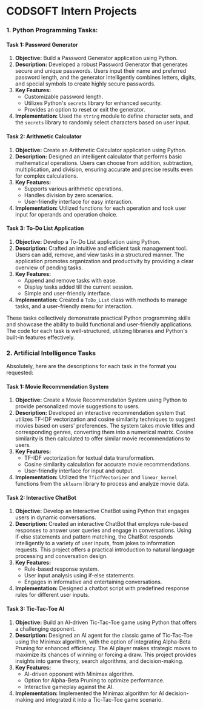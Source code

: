 # CODSOFT Intern Projects

### 1. Python Programming Tasks:
#### Task 1: Password Generator

1. **Objective:** Build a Password Generator application using Python.
2. **Description:** Developed a robust Password Generator that generates secure and unique passwords. Users input their name and preferred password length, and the generator intelligently combines letters, digits, and special symbols to create highly secure passwords.
3. **Key Features:**
   - Customizable password length.
   - Utilizes Python's `secrets` library for enhanced security.
   - Provides an option to reset or exit the generator.
4. **Implementation:** Used the `string` module to define character sets, and the `secrets` library to randomly select characters based on user input.

#### Task 2: Arithmetic Calculator

1. **Objective:** Create an Arithmetic Calculator application using Python.
2. **Description:** Designed an intelligent calculator that performs basic mathematical operations. Users can choose from addition, subtraction, multiplication, and division, ensuring accurate and precise results even for complex calculations.
3. **Key Features:**
   - Supports various arithmetic operations.
   - Handles division by zero scenarios.
   - User-friendly interface for easy interaction.
4. **Implementation:** Utilized functions for each operation and took user input for operands and operation choice.

#### Task 3: To-Do List Application

1. **Objective:** Develop a To-Do List application using Python.
2. **Description:** Crafted an intuitive and efficient task management tool. Users can add, remove, and view tasks in a structured manner. The application promotes organization and productivity by providing a clear overview of pending tasks.
3. **Key Features:**
   - Append and remove tasks with ease.
   - Display tasks added till the current session.
   - Simple and user-friendly interface.
4. **Implementation:** Created a `ToDo_List` class with methods to manage tasks, and a user-friendly menu for interaction.

These tasks collectively demonstrate practical Python programming skills and showcase the ability to build functional and user-friendly applications. The code for each task is well-structured, utilizing libraries and Python's built-in features effectively.

### 2. Artificial Intelligence Tasks
 Absolutely, here are the descriptions for each task in the format you requested:

#### Task 1: Movie Recommendation System

1. **Objective:** Create a Movie Recommendation System using Python to provide personalized movie suggestions to users.
2. **Description:** Developed an interactive recommendation system that utilizes TF-IDF vectorization and cosine similarity techniques to suggest movies based on users' preferences. The system takes movie titles and corresponding genres, converting them into a numerical matrix. Cosine similarity is then calculated to offer similar movie recommendations to users.
3. **Key Features:**
   - TF-IDF vectorization for textual data transformation.
   - Cosine similarity calculation for accurate movie recommendations.
   - User-friendly interface for input and output.
4. **Implementation:** Utilized the `TfidfVectorizer` and `linear_kernel` functions from the `sklearn` library to process and analyze movie data.

#### Task 2: Interactive ChatBot

1. **Objective:** Develop an Interactive ChatBot using Python that engages users in dynamic conversations.
2. **Description:** Created an interactive ChatBot that employs rule-based responses to answer user queries and engage in conversations. Using if-else statements and pattern matching, the ChatBot responds intelligently to a variety of user inputs, from jokes to information requests. This project offers a practical introduction to natural language processing and conversation design.
3. **Key Features:**
   - Rule-based response system.
   - User input analysis using if-else statements.
   - Engages in informative and entertaining conversations.
4. **Implementation:** Designed a chatbot script with predefined response rules for different user inputs.

#### Task 3: Tic-Tac-Toe AI

1. **Objective:** Build an AI-driven Tic-Tac-Toe game using Python that offers a challenging opponent.
2. **Description:** Designed an AI agent for the classic game of Tic-Tac-Toe using the Minimax algorithm, with the option of integrating Alpha-Beta Pruning for enhanced efficiency. The AI player makes strategic moves to maximize its chances of winning or forcing a draw. This project provides insights into game theory, search algorithms, and decision-making.
3. **Key Features:**
   - AI-driven opponent with Minimax algorithm.
   - Option for Alpha-Beta Pruning to optimize performance.
   - Interactive gameplay against the AI.
4. **Implementation:** Implemented the Minimax algorithm for AI decision-making and integrated it into a Tic-Tac-Toe game scenario.
